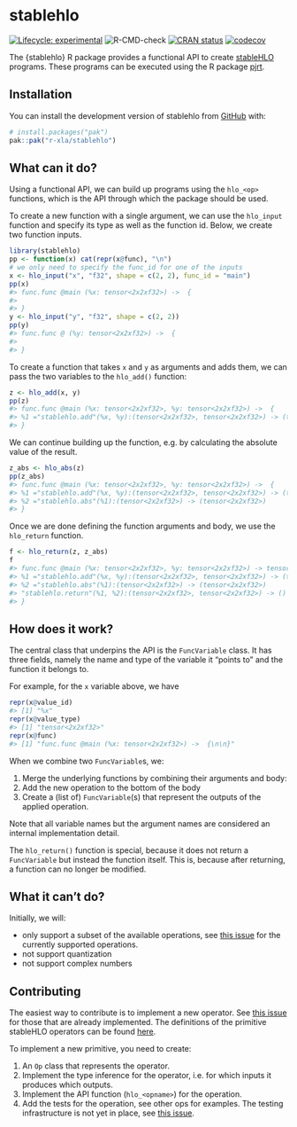 
<!-- README.md is generated from README.Rmd. Please edit that file -->

# stablehlo

<!-- badges: start -->

[![Lifecycle:
experimental](https://img.shields.io/badge/lifecycle-experimental-orange.svg)](https://lifecycle.r-lib.org/articles/stages.html#experimental)
![R-CMD-check](https://github.com/r-xla/stablehlo/actions/workflows/R-CMD-check.yaml/badge.svg)
[![CRAN
status](https://www.r-pkg.org/badges/version/stablehlo)](https://CRAN.R-project.org/package=stablehlo)
[![codecov](https://codecov.io/gh/r-xla/stablehlo/branch/main/graph/badge.svg)](https://codecov.io/gh/r-xla/stablehlo)
<!-- badges: end -->

The {stablehlo} R package provides a functional API to create
[stableHLO](https://github.com/openxla/stablehlo) programs. These
programs can be executed using the R package
[pjrt](https://github.com/r-xla/pjrt).

## Installation

You can install the development version of stablehlo from
[GitHub](https://github.com/) with:

``` r
# install.packages("pak")
pak::pak("r-xla/stablehlo")
```

## What can it do?

Using a functional API, we can build up programs using the `hlo_<op>`
functions, which is the API through which the package should be used.

To create a new function with a single argument, we can use the
`hlo_input` function and specify its type as well as the function id.
Below, we create two function inputs.

``` r
library(stablehlo)
pp <- function(x) cat(repr(x@func), "\n")
# we only need to specify the func_id for one of the inputs
x <- hlo_input("x", "f32", shape = c(2, 2), func_id = "main")
pp(x)
#> func.func @main (%x: tensor<2x2xf32>) ->  {
#> 
#> }
y <- hlo_input("y", "f32", shape = c(2, 2))
pp(y)
#> func.func @ (%y: tensor<2x2xf32>) ->  {
#> 
#> }
```

To create a function that takes `x` and `y` as arguments and adds them,
we can pass the two variables to the `hlo_add()` function:

``` r
z <- hlo_add(x, y)
pp(z)
#> func.func @main (%x: tensor<2x2xf32>, %y: tensor<2x2xf32>) ->  {
#> %1 ="stablehlo.add"(%x, %y):(tensor<2x2xf32>, tensor<2x2xf32>) -> (tensor<2x2xf32>)
#> }
```

We can continue building up the function, e.g. by calculating the
absolute value of the result.

``` r
z_abs <- hlo_abs(z)
pp(z_abs)
#> func.func @main (%x: tensor<2x2xf32>, %y: tensor<2x2xf32>) ->  {
#> %1 ="stablehlo.add"(%x, %y):(tensor<2x2xf32>, tensor<2x2xf32>) -> (tensor<2x2xf32>)
#> %2 ="stablehlo.abs"(%1):(tensor<2x2xf32>) -> (tensor<2x2xf32>)
#> }
```

Once we are done defining the function arguments and body, we use the
`hlo_return` function.

``` r
f <- hlo_return(z, z_abs)
f
#> func.func @main (%x: tensor<2x2xf32>, %y: tensor<2x2xf32>) -> tensor<2x2xf32>, tensor<2x2xf32> {
#> %1 ="stablehlo.add"(%x, %y):(tensor<2x2xf32>, tensor<2x2xf32>) -> (tensor<2x2xf32>)
#> %2 ="stablehlo.abs"(%1):(tensor<2x2xf32>) -> (tensor<2x2xf32>)
#> "stablehlo.return"(%1, %2):(tensor<2x2xf32>, tensor<2x2xf32>) -> ()
#> }
```

## How does it work?

The central class that underpins the API is the `FuncVariable` class. It
has three fields, namely the name and type of the variable it “points
to” and the function it belongs to.

For example, for the `x` variable above, we have

``` r
repr(x@value_id)
#> [1] "%x"
repr(x@value_type)
#> [1] "tensor<2x2xf32>"
repr(x@func)
#> [1] "func.func @main (%x: tensor<2x2xf32>) ->  {\n\n}"
```

When we combine two `FuncVariable`s, we:

1.  Merge the underlying functions by combining their arguments and
    body:
2.  Add the new operation to the bottom of the body
3.  Create a (list of) `FuncVariable`(s) that represent the outputs of
    the applied operation.

Note that all variable names but the argument names are considered an
internal implementation detail.

The `hlo_return()` function is special, because it does not return a
`FuncVariable` but instead the function itself. This is, because after
returning, a function can no longer be modified.

## What it can’t do?

Initially, we will:

- only support a subset of the available operations, see [this
  issue](https://github.com/r-xla/stablehlo/issues/6) for the currently
  supported operations.
- not support quantization
- not support complex numbers

## Contributing

The easiest way to contribute is to implement a new operator. See [this
issue](https://github.com/r-xla/stablehlo/issues/6) for those that are
already implemented. The definitions of the primitive stableHLO
operators can be found [here](https://openxla.org/stablehlo/spec#ops).

To implement a new primitive, you need to create:

1.  An `Op` class that represents the operator.
2.  Implement the type inference for the operator, i.e. for which inputs
    it produces which outputs.
3.  Implement the API function (`hlo_<opname>`) for the operation.
4.  Add the tests for the operation, see other ops for examples. The
    testing infrastructure is not yet in place, see [this
    issue](https://github.com/r-xla/stablehlo/issues/9).
